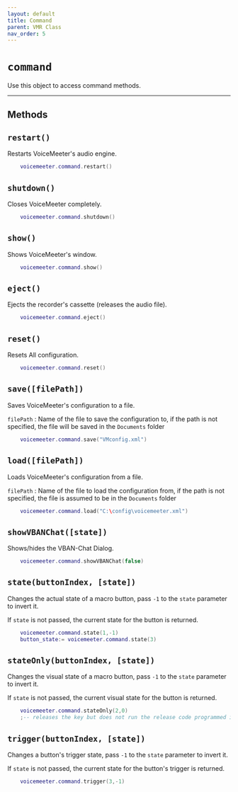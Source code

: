 ```yaml
---
layout: default
title: Command
parent: VMR Class
nav_order: 5
---
```

# `command`

Use this object to access command methods.

---

## Methods

## `restart()`
Restarts VoiceMeeter's audio engine.

```lua
    voicemeeter.command.restart()
```

## `shutdown()`
Closes VoiceMeeter completely.

```lua
    voicemeeter.command.shutdown()
```

## `show()`
Shows VoiceMeeter's window.

```lua
    voicemeeter.command.show()
```

## `eject()`
Ejects the recorder's cassette (releases the audio file).

```lua
    voicemeeter.command.eject()
```

## `reset()`
Resets All configuration.

```lua
    voicemeeter.command.reset()
```

## `save([filePath])`
Saves VoiceMeeter's configuration to a file.

`filePath` : Name of the file to save the configuration to, if the path is not specified, the file will be saved in the `Documents` folder

```lua
    voicemeeter.command.save("VMconfig.xml")
```

## `load([filePath])`
Loads VoiceMeeter's configuration from a file.

`filePath` : Name of the file to load the configuration from, if the path is not specified, the file is assumed to be in the `Documents` folder

```lua
    voicemeeter.command.load("C:\config\voicemeeter.xml")
```

## `showVBANChat([state])`
Shows/hides the VBAN-Chat Dialog.

```lua
    voicemeeter.command.showVBANChat(false)
```

## `state(buttonIndex, [state])`
Changes the actual state of a macro button, pass `-1` to the `state` parameter to invert it.

If `state` is not passed, the current state for the button is returned.
```lua
    voicemeeter.command.state(1,-1)
    button_state:= voicemeeter.command.state(3)
```

## `stateOnly(buttonIndex, [state])`
Changes the visual state of a macro button, pass `-1` to the `state` parameter to invert it.

If `state` is not passed, the current visual state for the button is returned.
```lua
    voicemeeter.command.stateOnly(2,0)
    ;-- releases the key but does not run the release code programmed into the macrobutton.
```

## `trigger(buttonIndex, [state])`
Changes a button's trigger state, pass `-1` to the `state` parameter to invert it.

If `state` is not passed, the current state for the button's trigger is returned.
```lua
    voicemeeter.command.trigger(3,-1)
```